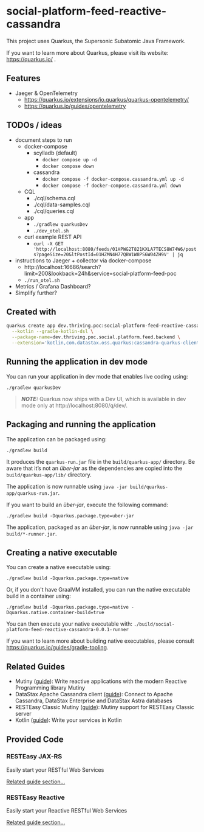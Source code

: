 # social-platform-feed-reactive-cassandra

This project uses Quarkus, the Supersonic Subatomic Java Framework.

If you want to learn more about Quarkus, please visit its website: https://quarkus.io/ .

## Features
- Jaeger & OpenTelemetry
  - https://quarkus.io/extensions/io.quarkus/quarkus-opentelemetry/ 
  - https://quarkus.io/guides/opentelemetry 

## TODOs / ideas
- document steps to run 
  - docker-compose
    - scylladb (default)
      - `docker compose up -d`
      - `docker compose down`
    - cassandra
      - `docker compose -f docker-compose.cassandra.yml up -d`
      - `docker compose -f docker-compose.cassandra.yml down`
  - CQL
    - ./cql/schema.cql
    - ./cql/data-samples.cql
    - ./cql/queries.cql
  - app
    - `./gradlew quarkusDev`
    - `./dev_otel.sh`
  - curl example REST API
    - `curl -X GET 'http://localhost:8080/feeds/01HPWG2T821KXLA7TECS8W74W6/posts?pageSize=20&ltPostId=01HZMN4H77QBW1W8PS6W04ZH9V' | jq`
- instructions to Jaeger + collector via docker-compose
  - http://localhost:16686/search?limit=200&lookback=24h&service=social-platform-feed-poc
  - `./run_otel.sh`
- Metrics / Grafana Dashboard?
- Simplify further?

## Created with
```bash
quarkus create app dev.thriving.poc:social-platform-feed-reactive-cassandra:0.0.1 \
  --kotlin --gradle-kotlin-dsl \
  --package-name=dev.thriving.poc.social.platform.feed.backend \
  --extension='kotlin,com.datastax.oss.quarkus:cassandra-quarkus-client,io.quarkus:quarkus-mutiny,io.quarkus:quarkus-resteasy-reactive-kotlin-serialization'
```

## Running the application in dev mode

You can run your application in dev mode that enables live coding using:
```shell script
./gradlew quarkusDev
```

> **_NOTE:_**  Quarkus now ships with a Dev UI, which is available in dev mode only at http://localhost:8080/q/dev/.

## Packaging and running the application

The application can be packaged using:
```shell script
./gradlew build
```
It produces the `quarkus-run.jar` file in the `build/quarkus-app/` directory.
Be aware that it’s not an _über-jar_ as the dependencies are copied into the `build/quarkus-app/lib/` directory.

The application is now runnable using `java -jar build/quarkus-app/quarkus-run.jar`.

If you want to build an _über-jar_, execute the following command:
```shell script
./gradlew build -Dquarkus.package.type=uber-jar
```

The application, packaged as an _über-jar_, is now runnable using `java -jar build/*-runner.jar`.

## Creating a native executable

You can create a native executable using: 
```shell script
./gradlew build -Dquarkus.package.type=native
```

Or, if you don't have GraalVM installed, you can run the native executable build in a container using: 
```shell script
./gradlew build -Dquarkus.package.type=native -Dquarkus.native.container-build=true
```

You can then execute your native executable with: `./build/social-platform-feed-reactive-cassandra-0.0.1-runner`

If you want to learn more about building native executables, please consult https://quarkus.io/guides/gradle-tooling.

## Related Guides

- Mutiny ([guide](https://quarkus.io/guides/mutiny-primer)): Write reactive applications with the modern Reactive Programming library Mutiny
- DataStax Apache Cassandra client ([guide](https://quarkus.io/guides/cassandra)): Connect to Apache Cassandra, DataStax Enterprise and DataStax Astra databases
- RESTEasy Classic Mutiny ([guide](https://quarkus.io/guides/resteasy#reactive)): Mutiny support for RESTEasy Classic server
- Kotlin ([guide](https://quarkus.io/guides/kotlin)): Write your services in Kotlin

## Provided Code

### RESTEasy JAX-RS

Easily start your RESTful Web Services

[Related guide section...](https://quarkus.io/guides/getting-started#the-jax-rs-resources)

### RESTEasy Reactive

Easily start your Reactive RESTful Web Services

[Related guide section...](https://quarkus.io/guides/getting-started-reactive#reactive-jax-rs-resources)
